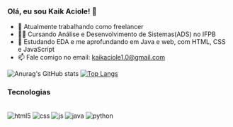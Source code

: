 ### Olá, eu sou Kaik Aciole! 👋


- 🔭 Atualmente trabalhando como freelancer
- 👨‍💻 Cursando Análise e Desenvolvimento de Sistemas(ADS) no IFPB
- 🌱 Estudando EDA e me aprofundando em Java e web, com HTML, CSS e JavaScript
- 📫 Fale comigo no email: kaikaciole1.0@gmail.com

<p></p>

![Anurag's GitHub stats](https://github-readme-stats.vercel.app/api?username=KaikAciole&show_icons=true&theme=transparent) [![Top Langs](https://github-readme-stats.vercel.app/api/top-langs/?username=KaikAciole&layout=donut&theme=transparent&locale=pt-br)](https://github.com/anuraghazra/github-readme-stats) 

### Tecnologias

<div style="display: inline_block"><br>
  <img align="center" alt="html5" src="https://img.shields.io/badge/HTML5-E34F26?style=for-the-badge&logo=html5&logoColor=white">
  <img align="center" alt="css"  src="https://img.shields.io/badge/CSS3-1572B6?style=for-the-badge&logo=css3&logoColor=white">
  <img align="center" alt="js"  src="https://img.shields.io/badge/JavaScript-323330?style=for-the-badge&logo=javascript&logoColor=F7DF1E">
  <img align="center" alt="java"  src="https://img.shields.io/badge/Java-ED8B00?style=for-the-badge&logo=openjdk&logoColor=white">
  <img align="center" alt="python" src="https://img.shields.io/badge/Python-14354C?style=for-the-badge&logo=python&logoColor=white">
</div>
